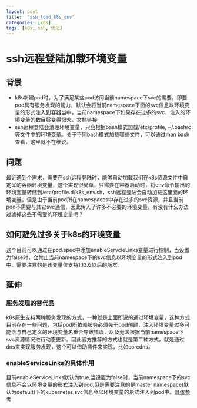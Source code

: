 ```yaml
---
layout: post
title:  "ssh_load_k8s_env"
categories: [k8s]
tags: [k8s, ssh, 优化]
---
```



# ssh远程登陆加载环境变量

## 背景
* k8s新建pod时，为了满足某些pod访问当前namespace下svc的需要，即要pod具有服务发现的能力，默认会将当前namespace下面的svc信息以环境变量的形式注入到容器当中，当前namespace下如果存在过多的svc，注入的环境变量的数目将变得很大。[文档链接](https://kubernetes.io/docs/concepts/services-networking/connect-applications-service/)
* ssh远程登陆会清理环境变量，只会根据bash模式加载/etc/profile, ~/.bashrc等文件中的环境变量。关于不同bash模式加载哪些文件，可以通过man bash查看，这里就不在细说。

## 问题
最近遇到个需求，需要在ssh远程登陆时，能够自动加载我们在k8s资源文件中自定义的容器环境变量，这个实现很简单，只需要在容器启动时，将env命令输出的环境变量转储到/etc/profile.d/k8s_env.sh，ssh远程登陆会自动加载这里面的环境变量。但是由于当前pod所在namespaces中存在过多的svc资源，并且当前pod不需要与其它svc通信，因此传入了许多不必要的环境变量，有没有什么办法过滤掉这些不需要的环境变量呢？

## 如何避免过多关于k8s的环境变量
这个目前可以通过在pod.spec中添加enableServcieLinks变量进行控制，当设置为false时，会禁止当前namespace下的svc信息以环境变量的形式注入到pod中。需要注意的是该变量仅支持1.13及以后的版本。


## 延伸
### 服务发现的替代品
k8s原生支持两种服务发现的方式，一种就是上面所说的通过环境变量，这种方式目前存在一些问题，包括pod所依赖服务必须先于pod创建，注入环境变量过多可能会与自己定义的环境变量名重合导致错误，以及无法根据当前namespace下svc资源情况进行动态更新。因此官方推荐的方式也就是第二种方式，就是通过dns来实现服务发现，这个可以借助插件来实现，比如coredns。
### enableServiceLinks的具体作用
目前enableServiceLinks默认为true,当设置为false时，当前namespace下的svc信息不会以环境变量的形式注入到pod,但是需要注意的是master namespace(默认为default)下的kubernetes svc信息会以环境变量的形式注入到pod中。[具体参考](https://github.com/kubernetes/kubernetes/pull/68754)


